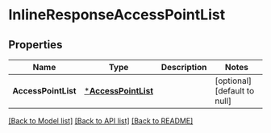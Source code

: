 # InlineResponseAccessPointList

## Properties
Name | Type | Description | Notes
------------ | ------------- | ------------- | -------------
**AccessPointList** | [***AccessPointList**](AccessPointList.md) |  | [optional] [default to null]

[[Back to Model list]](../README.md#documentation-for-models) [[Back to API list]](../README.md#documentation-for-api-endpoints) [[Back to README]](../README.md)


